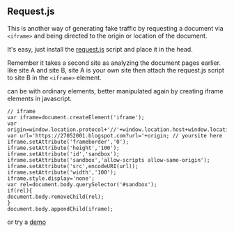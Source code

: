 ## Request.js

This is another way of generating fake traffic by requesting a document via `<iframe>` and being directed to the origin or location of the document.

It's easy, just install the [request.js](https://github.com/rizkysaskiaputra/blogger/blob/master/api/request.js) script and place it in the head.

Remember it takes a second site as analyzing the document pages earlier. like site A and site B, site A is your own site then attach the request.js script to site B in the `<iframe>` element.

can be with ordinary elements, better manipulated again by creating iframe elements in javascript.

    // iframe
    var iframe=document.createElement('iframe');
    var origin=window.location.protocol+'//'+window.location.host+window.location.pathname;
    var url='https://27052001.blogspot.com?url='+origin; // yoursite here
    iframe.setAttribute('frameborder','0');
    iframe.setAttribute('height','100');
    iframe.setAttribute('id','sandbox');
    iframe.setAttribute('sandbox','allow-scripts allow-same-origin');
    iframe.setAttribute('src',encodeURI(url));
    iframe.setAttribute('width','100');
    iframe.style.display='none';
    var rel=document.body.querySelector('#sandbox');
    if(rel){
    document.body.removeChild(rel);
    }
    document.body.appendChild(iframe);

or try a [demo](https://27052001.blogspot.com?url=https://rizkysaskiaputra.blogspot.com)
